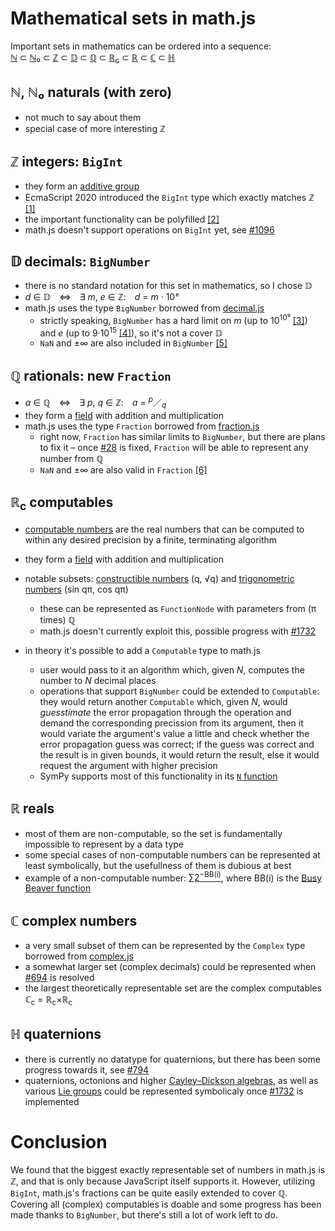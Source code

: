 # Mathematical sets in math.js
Important sets in mathematics can be ordered into a sequence:  
[ℕ](https://en.wikipedia.org/wiki/Natural_number) ⊂ [ℕ₀](https://en.wikipedia.org/wiki/Natural_number#Notation) ⊂ [ℤ](https://en.wikipedia.org/wiki/Integer) ⊂ [𝔻](https://en.wikipedia.org/wiki/Decimal#Decimal_fractions) ⊂ [ℚ](https://en.wikipedia.org/wiki/Rational_number) ⊂ [ℝ<sub>c</sub>](https://en.wikipedia.org/wiki/Computable_number) ⊂ [ℝ](https://en.wikipedia.org/wiki/Real_number) ⊂ [ℂ](https://en.wikipedia.org/wiki/Complex_number) ⊂ [ℍ](https://en.wikipedia.org/wiki/Quaternion)

## ℕ, ℕ₀ naturals (with zero)
 * not much to say about them
 * special case of more interesting ℤ

## ℤ integers: `BigInt`
 * they form an [additive group](https://en.wikipedia.org/wiki/Additive_group)
 * EcmaScript 2020 introduced the `BigInt` type which exactly matches ℤ [[1]](https://tc39.es/ecma262/#sec-ecmascript-language-types-bigint-type)
 * the important functionality can be polyfilled [[2]](https://github.com/peterolson/BigInteger.js)
 * math.js doesn't support operations on `BigInt` yet, see [#1096](https://github.com/josdejong/mathjs/issues/1096)

## 𝔻 decimals: `BigNumber`
 * there is no standard notation for this set in mathematics, so I chose 𝔻
 * _d_ ∈ 𝔻 ⇔ ∃ _m_, _e_ ∈ ℤ: _d_ = _m_ · 10<i>ᵉ</i>
 * math.js uses the type `BigNumber` borrowed from [decimal.js](https://github.com/MikeMcl/decimal.js/)
   * strictly speaking, `BigNumber` has a hard limit on _m_ (up to 10<sup>10⁹</sup> [[3]](https://mikemcl.github.io/decimal.js/#precision)) and _e_ (up to 9·10<sup>15</sup> [[4]](https://mikemcl.github.io/decimal.js/#minE)), so it's not a cover 𝔻
   * `NaN` and ±∞ are also included in `BigNumber` [[5]](https://mikemcl.github.io/decimal.js/#isFinite)
 
## ℚ rationals: new `Fraction`
 * _a_ ∈ ℚ ⇔ ∃ _p_, _q_ ∈ ℤ: _a_ = <sup><i>p</i></sup>／<sub><i>q</i></sub>
 * they form a [field](https://en.wikipedia.org/wiki/Field_(mathematics)) with addition and multiplication
 * math.js uses the type `Fraction` borrowed from [fraction.js](https://github.com/infusion/Fraction.js)
   * right now, `Fraction` has similar limits to `BigNumber`, but there are plans to fix it – once [#28](https://github.com/infusion/Fraction.js/issues/28) is fixed, `Fraction` will be able to represent any number from ℚ
   * `NaN` and ±∞ are also valid in `Fraction` [[6]](https://runkit.com/embed/kjq3h7w3txz1)

## ℝ<sub>c</sub> computables
 * [computable numbers](https://en.wikipedia.org/wiki/Computable_number) are the real numbers that can be computed to within any desired precision by a finite, terminating algorithm
 * they form a [field](https://en.wikipedia.org/wiki/Field_(mathematics)) with addition and multiplication
 
 * notable subsets: [constructible numbers](https://en.wikipedia.org/wiki/Constructible_number) (q, √q) and [trigonometric numbers](https://en.wikipedia.org/wiki/Trigonometric_number) (sin qπ, cos qπ)
 
   * these can be represented as `FunctionNode` with parameters from (π times) ℚ
   * math.js doesn't currently exploit this, possible progress with [#1732](https://github.com/josdejong/mathjs/issues/1732)
 * in theory it's possible to add a `Computable` type to math.js
   * user would pass to it an algorithm which, given _N_, computes the number to _N_ decimal places
   * operations that support `BigNumber` could be extended to `Computable`: they would return another `Computable` which, given _N_, would _guesstimate_ the error propagation through the operation and demand the corresponding precission from its argument, then it would variate the argument's value a little and check whether the error propagation guess was correct; if the guess was correct and the result is in given bounds, it would return the result, else it would request the argument with higher precision
   * SymPy supports most of this functionality in its [`N` function](https://docs.sympy.org/latest/modules/evalf.html)

## ℝ reals
 * most of them are non-computable, so the set is fundamentally impossible to represent by a data type
 * some special cases of non-computable numbers can be represented at least symbolically, but the usefullness of them is dubious at best
 * example of a non-computable number: [∑2<sup>−BB(i)</sup>](https://math.stackexchange.com/a/462835/142487), where BB(i) is the [Busy Beaver function](https://en.wikipedia.org/wiki/Busy_beaver)

## ℂ complex numbers
 * a very small subset of them can be represented by the `Complex` type borrowed from [complex.js](https://github.com/infusion/Complex.js)
 * a somewhat larger set (complex decimals) could be represented when [#694](https://github.com/josdejong/mathjs/issues/694) is resolved
 * the largest theoretically representable set are the complex computables ℂ<sub>c</sub> = ℝ<sub>c</sub>×ℝ<sub>c</sub>

## ℍ quaternions
 * there is currently no datatype for quaternions, but there has been some progress towards it, see [#794](https://github.com/josdejong/mathjs/pull/794)
 * quaternions, octonions and higher [Cayley–Dickson algebras](https://en.wikipedia.org/wiki/Cayley%E2%80%93Dickson_construction), as well as various [Lie groups](https://en.wikipedia.org/wiki/Lie_group) could be represented symbolicaly once [#1732](https://github.com/josdejong/mathjs/issues/1732) is implemented


# Conclusion
We found that the biggest exactly representable set of numbers in math.js is ℤ, and that is only because JavaScript itself supports it. However, utilizing `BigInt`, math.js's fractions can be quite easily extended to cover ℚ. Covering all (complex) computables is doable and some progress has been made thanks to `BigNumber`, but there's still a lot of work left to do.
